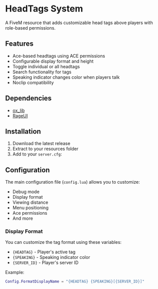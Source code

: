 # HeadTags System
A FiveM resource that adds customizable head tags above players with role-based permissions.

## Features
- Ace-based headtags using ACE permissions
- Configurable display format and height
- Toggle individual or all headtags
- Search functionality for tags
- Speaking indicator changes color when players talk
- Noclip compatibility

## Dependencies
- [ox_lib](https://github.com/overextended/ox_lib)
- [RageUI](https://github.com/Joe-Development/Headtag-Menu/releases/download/release/RageUI.zip)

## Installation
1. Download the latest release
2. Extract to your resources folder
3. Add to your `server.cfg`:


## Configuration
The main configuration file (`config.lua`) allows you to customize:

- Debug mode
- Display format
- Viewing distance
- Menu positioning
- Ace permissions
- And more

### Display Format
You can customize the tag format using these variables:
- `{HEADTAG}` - Player's active tag
- `{SPEAKING}` - Speaking indicator color
- `{SERVER_ID}` - Player's server ID

Example:

```lua
Config.FormatDisplayName = "{HEADTAG} {SPEAKING}[{SERVER_ID}]"
```

